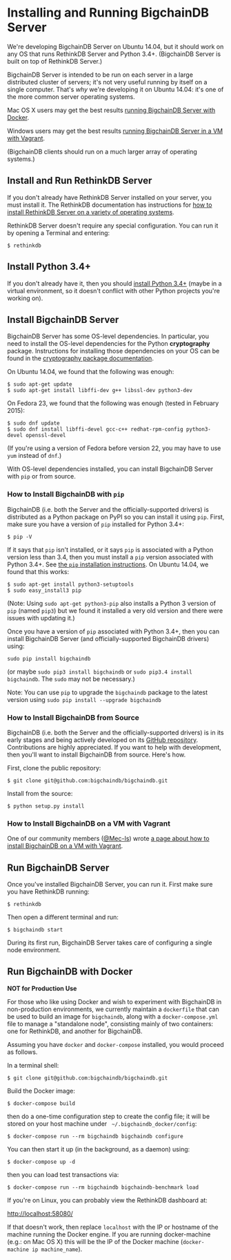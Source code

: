 # Installing and Running BigchainDB Server

We're developing BigchainDB Server on Ubuntu 14.04, but it should work on any OS that runs RethinkDB Server and Python 3.4+. (BigchainDB Server is built on top of RethinkDB Server.)

BigchainDB Server is intended to be run on each server in a large distributed cluster of servers; it's not very useful running by itself on a single computer. That's _why_ we're developing it on Ubuntu 14.04: it's one of the more common server operating systems.

Mac OS X users may get the best results [running BigchainDB Server with Docker](installing-server.html#run-bigchaindb-with-docker).

Windows users may get the best results [running BigchainDB Server in a VM with Vagrant](installing-server.html#how-to-install-bigchaindb-on-a-vm-with-vagrant).

(BigchainDB clients should run on a much larger array of operating systems.)


## Install and Run RethinkDB Server

If you don't already have RethinkDB Server installed on your server, you must install it. The RethinkDB documentation has instructions for [how to install RethinkDB Server on a variety of operating systems](http://rethinkdb.com/docs/install/).

RethinkDB Server doesn't require any special configuration. You can run it by opening a Terminal and entering:
```text
$ rethinkdb
```

## Install Python 3.4+

If you don't already have it, then you should [install Python 3.4+](https://www.python.org/downloads/) (maybe in a virtual environment, so it doesn't conflict with other Python projects you're working on).

## Install BigchainDB Server

BigchainDB Server has some OS-level dependencies. In particular, you need to install the OS-level dependencies for the Python **cryptography** package. Instructions for installing those dependencies on your OS can be found in the [cryptography package documentation](https://cryptography.io/en/latest/installation/).

On Ubuntu 14.04, we found that the following was enough:
```text
$ sudo apt-get update
$ sudo apt-get install libffi-dev g++ libssl-dev python3-dev
```

On Fedora 23, we found that the following was enough (tested in February 2015):
```text
$ sudo dnf update
$ sudo dnf install libffi-devel gcc-c++ redhat-rpm-config python3-devel openssl-devel
```

(If you're using a version of Fedora before version 22, you may have to use `yum` instead of `dnf`.)

With OS-level dependencies installed, you can install BigchainDB Server with `pip` or from source.

### How to Install BigchainDB with `pip`

BigchainDB (i.e. both the Server and the officially-supported drivers) is distributed as a Python package on PyPI so you can install it using `pip`. First, make sure you have a version of `pip` installed for Python 3.4+:
```text
$ pip -V
```

If it says that `pip` isn't installed, or it says `pip` is associated with a Python version less than 3.4, then you must install a `pip` version associated with Python 3.4+. See [the `pip` installation instructions](https://pip.pypa.io/en/stable/installing/). On Ubuntu 14.04, we found that this works:
```text
$ sudo apt-get install python3-setuptools
$ sudo easy_install3 pip
```
(Note: Using `sudo apt-get python3-pip` also installs a Python 3 version of `pip` (named `pip3`) but we found it installed a very old version and there were issues with updating it.)

Once you have a version of `pip` associated with Python 3.4+, then you can install BigchainDB Server (and officially-supported BigchainDB drivers) using:
```text
sudo pip install bigchaindb
```
(or maybe `sudo pip3 install bigchaindb` or `sudo pip3.4 install bigchaindb`. The `sudo` may not be necessary.)

Note: You can use `pip` to upgrade the `bigchaindb` package to the latest version using `sudo pip install --upgrade bigchaindb`

### How to Install BigchainDB from Source

BigchainDB (i.e. both the Server and the officially-supported drivers) is in its early stages and being actively developed on its [GitHub repository](https://github.com/bigchaindb/bigchaindb). Contributions are highly appreciated. If you want to help with development, then you'll want to install BigchainDB from source. Here's how.

First, clone the public repository:
```text
$ git clone git@github.com:bigchaindb/bigchaindb.git
```

Install from the source:
```text
$ python setup.py install
```

### How to Install BigchainDB on a VM with Vagrant

One of our community members ([@Mec-Is](https://github.com/Mec-iS)) wrote [a page about how to install BigchainDB on a VM with Vagrant](https://gist.github.com/Mec-iS/b84758397f1b21f21700).


## Run BigchainDB Server

Once you've installed BigchainDB Server, you can run it. First make sure you have RethinkDB running:
```text
$ rethinkdb
```

Then open a different terminal and run:
```text
$ bigchaindb start
```

During its first run, BigchainDB Server takes care of configuring a single node environment.


## Run BigchainDB with Docker

**NOT for Production Use**

For those who like using Docker and wish to experiment with BigchainDB in non-production environments, we currently maintain a `dockerfile` that can be used to build an image for `bigchaindb`, along with a `docker-compose.yml` file to manage a "standalone node", consisting mainly of two containers: one for RethinkDB, and another for BigchainDB.

Assuming you have `docker` and `docker-compose` installed, you would proceed as follows.

In a terminal shell:
```text
$ git clone git@github.com:bigchaindb/bigchaindb.git
```

Build the Docker image:
```text
$ docker-compose build
```

then do a one-time configuration step to create the config file; it will be
stored on your host machine under ` ~/.bigchaindb_docker/config`:
```text
$ docker-compose run --rm bigchaindb bigchaindb configure
```

You can then start it up (in the background, as a daemon) using:
```text
$ docker-compose up -d
```

then you can load test transactions via:
```text
$ docker-compose run --rm bigchaindb bigchaindb-benchmark load
```

If you're on Linux, you can probably view the RethinkDB dashboard at:

[http://localhost:58080/](http://localhost:58080/)

If that doesn't work, then replace `localhost` with the IP or hostname of the machine running the Docker engine. If you are running docker-machine (e.g.: on Mac OS X) this will be the IP of the Docker machine (`docker-machine ip machine_name`).
